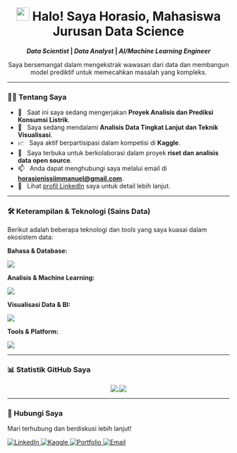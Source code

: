 <h1 align="center">
  <img src="https://raw.githubusercontent.com/MartinHeinz/MartinHeinz/master/wave.gif" width="30px"> Halo! Saya Horasio, Mahasiswa Jurusan Data Science
</h1>

<p align="center">
  <strong>
    <i>Data Scientist</i> | <i>Data Analyst</i> | <i>AI/Machine Learning Engineer</i>
  </strong>
</p>

<p align="center">
  Saya bersemangat dalam mengekstrak wawasan dari data dan membangun model prediktif untuk memecahkan masalah yang kompleks.
</p>

---

### 👨‍💻 Tentang Saya

- 🔭 &nbsp; Saat ini saya sedang mengerjakan **Proyek Analisis dan Prediksi Konsumsi Listrik**.
- 🌱 &nbsp; Saya sedang mendalami **Analisis Data Tingkat Lanjut dan Teknik Visualisasi**.
- 📈 &nbsp; Saya aktif berpartisipasi dalam kompetisi di **Kaggle**.
- 🤝 &nbsp; Saya terbuka untuk berkolaborasi dalam proyek **riset dan analisis data open source**.
- 📫 &nbsp; Anda dapat menghubungi saya melalui email di **horasionissiimmanuel@gmail.com**.
- 📄 &nbsp; Lihat [profil LinkedIn](https://linkedin.com/in/horasio-nissi-immanuel-65b886332) saya untuk detail lebih lanjut.

---

### 🛠️ Keterampilan & Teknologi (Sains Data)

Berikut adalah beberapa teknologi dan *tools* yang saya kuasai dalam ekosistem data:

**Bahasa & Database:**
<p align="left">
  <a href="https://skillicons.dev">
    <img src="https://skillicons.dev/icons?i=python,r,sql,bash" />
  </a>
</p>

**Analisis & Machine Learning:**
<p align="left">
  <a href="https://skillicons.dev">
    <img src="https://skillicons.dev/icons?i=numpy,pandas,scikitlearn,jupyter,keras,tensorflow,pytorch" />
  </a>
</p>

**Visualisasi Data & BI:**
<p align="left">
  <a href="https://skillicons.dev">
    <img src="https://skillicons.dev/icons?i=matplotlib,seaborn,tableau,powerbi,excel" />
  </a>
</p>

**Tools & Platform:**
<p align="left">
  <a href="https://skillicons.dev">
    <img src="https://skillicons.dev/icons?i=git,docker,aws,gcp,spark" />
  </a>
</p>

---

### 📊 Statistik GitHub Saya

<p align="center">
  <a href="https://github.com/anuraghazra/github-readme-stats">
    <img align="center" src="https://github-readme-stats.vercel.app/api?username=HorasioGit&show_icons=true&theme=tokyonight&locale=id" />
  </a>
  <a href="https://github.com/anuraghazra/github-readme-stats">
    <img align="center" src="https://github-readme-stats.vercel.app/api/top-langs?username=HorasioGit&layout=compact&theme=tokyonight&locale=id" />
  </a>
</p>

---

### 🔗 Hubungi Saya

Mari terhubung dan berdiskusi lebih lanjut!

<p align="left">
  <a href="https://linkedin.com/in/horasio-nissi-immanuel-65b886332" target="_blank">
    <img src="https://img.shields.io/badge/LinkedIn-0077B5?style=social&logo=linkedin" alt="LinkedIn"/>
  </a>
  <a href="https://www.kaggle.com/horasionissiimmanuel" target="_blank">
    <img src="https://img.shields.io/badge/Kaggle-20BEFF?style=social&logo=Kaggle" alt="Kaggle"/>
  </a>
  <a href="https://horasiogit.github.io/Horasio-Portofolio" target="_blank">
    <img src="https://img.shields.io/badge/Portofolio-black?style=social&logo=github" alt="Portfolio"/>
  </a>
  <a href="mailto:horasionissiimmanuel@gmail.com" target="_blank">
    <img src="https://img.shields.io/badge/Gmail-D14836?style=social&logo=gmail" alt="Email"/>
  </a>
</p>
